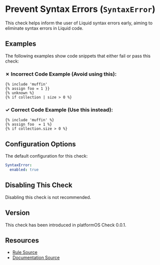 # Prevent Syntax Errors (`SyntaxError`)

This check helps inform the user of Liquid syntax errors early, aiming to eliminate syntax errors in Liquid code.

## Examples

The following examples show code snippets that either fail or pass this check:

### &#x2717; Incorrect Code Example (Avoid using this):

```liquid
{% include 'muffin'
{% assign foo = 1 }}
{% unknown %}
{% if collection | size > 0 %}
```

### &#x2713; Correct Code Example (Use this instead):

```liquid
{% include 'muffin' %}
{% assign foo  = 1 %}
{% if collection.size > 0 %}
```

## Configuration Options

The default configuration for this check:

```yaml
SyntaxError:
  enabled: true
```

## Disabling This Check

Disabling this check is not recommended.

## Version

This check has been introduced in platformOS Check 0.0.1.

## Resources

- [Rule Source][codesource]
- [Documentation Source][docsource]

[codesource]: /lib/platformos_check/checks/syntax_error.rb
[docsource]: /docs/checks/syntax_error.md
